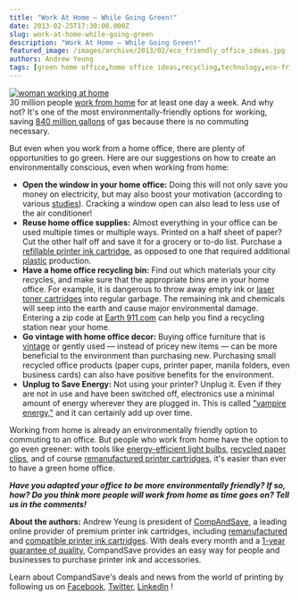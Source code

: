```yaml
---
title: "Work At Home — While Going Green!"
date: 2013-02-25T17:30:00.000Z
slug: work-at-home-while-going-green
description: "Work At Home — While Going Green!"
featured_image: /images/archive/2013/02/eco_friendly_office_ideas.jpg
authors: Andrew Yeung
tags: [green home office,home office ideas,recycling,technology,eco-friendly home office,green,best home office]
---
```


[![woman working at home](/blog/images/eco_friendly_office_ideas.jpg "woman working at home")](/blog/images/eco%5Ffriendly%5Foffice%5Fideas.jpg)  
30 million people [work from home](https://www.forbes.com/sites/kenrapoza/2013/02/18/one-in-five-americans-work-from-home-numbers-seen-rising-over-60/) for at least one day a week. And why not? It's one of the most environmentally-friendly options for working, saving [840 million gallons](https://www.brighthub.com/environment/green-computing/articles/33216.aspx/) of gas because there is no commuting necessary.

But even when you work from a home office, there are plenty of opportunities to go green. Here are our suggestions on how to create an environmentally conscious, even when working from home:

* **Open the window in your home office:** Doing this will not only save you money on electricity, but may also boost your motivation (according to various [studies](https://www.andrewjensen.net/how-office-lighting-affects-productivity/)). Cracking a window open can also lead to less use of the air conditioner!
* **Reuse home office supplies:** Almost everything in your office can be used multiple times or multiple ways. Printed on a half sheet of paper? Cut the other half off and save it for a grocery or to-do list. Purchase a [refillable printer ink cartridge](https://www.compandsave.com), as opposed to one that required additional [plastic](https://blog.compandsave.com/2013/01/recycling-remanufactured-printer-cartridges.html) production.
* **Have a home office recycling bin:** Find out which materials your city recycles, and make sure that the appropriate bins are in your home office. For example, it is dangerous to throw away empty ink or [laser toner cartridges](https://www.compandsave.com/) into regular garbage. The remaining ink and chemicals will seep into the earth and cause major environmental damage. Entering a zip code at [Earth 911.com](https://search.earth911.com/) can help you find a recycling station near your home.
* **Go vintage with home office decor:** Buying office furniture that is [vintage](https://www.etsy.com/search/vintage?includes%5B0%5D=tags&search%5Fquery=vintage+office+decor&search%5Ftype=all&page=1&ref=related&q=office+decor&vintage%5Frewrite=vintage+office+decor&original%5Fquery=2) or gently used — instead of pricey new items — can be more beneficial to the environment than purchasing new. Purchasing small recycled office products (paper cups, printer paper, manila folders, even business cards) can also have positive benefits for the environment.
* **Unplug to Save Energy:** Not using your printer? Unplug it. Even if they are not in use and have been switched off, electronics use a minimal amount of energy wherever they are plugged in. This is called ["vampire energy,"](https://www.treehugger.com/should-i-unplug-my-appliances-and-if-so-will-i-save-money-4864312) and it can certainly add up over time.

Working from home is already an environmentally friendly option to commuting to an office. But people who work from home have the option to go even greener: with tools like [energy-efficient light bulbs](https://www.energystar.gov/index.cfm?fuseaction=find%5Fa%5Fproduct.showProductGroup&pgw%5Fcode=LB), [recycled paper clips](https://www.dolphinblue.com/acco-recycled-paper-clips-jumbo-size/), and of course [remanufactured printer cartridges](https://www.compandsave.com/), it's easier than ever to have a green home office.

**_Have you adapted your office to be more environmentally friendly? If so, how? Do you think more people will work from home as time goes on? Tell us in the comments!_**

  
**About the authors:** Andrew Yeung is president of [CompAndSave](https://www.compandsave.com/), a leading online provider of premium printer ink cartridges, including [remanufactured](https://www.compandsave.com/help) and [compatible printer ink cartridges](https://www.compandsave.com/help). With deals every month and a [1-year guarantee of quality](https://www.compandsave.com/help), CompandSave provides an easy way for people and businesses to purchase printer ink and accessories.

Learn about CompandSave's deals and news from the world of printing by following us on [Facebook](https://www.facebook.com/compandsave.ink), [Twitter](https://twitter.com/compandsave), [LinkedIn](https://www.linkedin.com) !